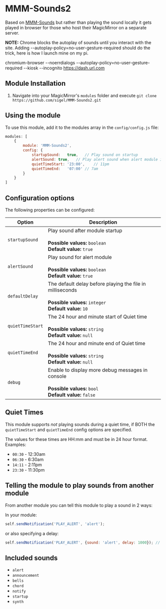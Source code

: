 # MMM-Sounds2
Based on [MMM-Sounds](https://github.com/jc21/MMM-Sounds) but rather than playing the sound locally it gets played in browser for those who host their MagicMirror on a separate server.

**NOTE:** Chrome blocks the autoplay of sounds until you interact with the site. Adding --autoplay-policy=no-user-gesture-required should do the trick, here is how I launch mine on my pi.

chromium-browser --noerrdialogs --autoplay-policy=no-user-gesture-required --kiosk --incognito https://dash.url.com

## Module Installation
1. Navigate into your MagicMirror's `modules` folder and execute `git clone https://github.com/sigel/MMM-Sounds2.git`


## Using the module

To use this module, add it to the modules array in the `config/config.js` file:

````javascript
modules: [
	{
		module: 'MMM-Sounds2',
		config: {
			startupSound:	true,	// Play sound on startup
			alertSound:	true,	// Play alert sound when alert module is triggered
			quietTimeStart:	'23:00',	// 11pm
			quietTimeEnd:	'07:00'	// 7am
		}
	}
]
````

## Configuration options

The following properties can be configured:

<table width="100%">
	<thead>
		<tr>
			<th>Option</th>
			<th width="100%">Description</th>
		</tr>
	<thead>
	<tbody>
		<tr>
			<td><code>startupSound</code></td>
			<td>Play sound after module startup<br>
				<br><b>Possible values:</b> <code>boolean</code>
				<br><b>Default value:</b> <code>true</code>
			</td>
		</tr>
		<tr>
			<td><code>alertSound</code></td>
			<td>Play sound for alert module<br>
				<br><b>Possible values:</b> <code>boolean</code>
				<br><b>Default value:</b> <code>true</code>
			</td>
		</tr>
		<tr>
			<td><code>defaultDelay</code></td>
			<td>The default delay before playing the file in milliseconds<br>
				<br><b>Possible values:</b> <code>integer</code>
				<br><b>Default value:</b> <code>10</code>
			</td>
		</tr>
		<tr>
			<td><code>quietTimeStart</code></td>
			<td>The 24 hour and minute start of Quiet time<br>
				<br><b>Possible values:</b> <code>string</code>
				<br><b>Default value:</b> <code>null</code>
			</td>
		</tr>
		<tr>
			<td><code>quietTimeEnd</code></td>
			<td>The  24 hour and minute end of Quiet time<br>
				<br><b>Possible values:</b> <code>string</code>
				<br><b>Default value:</b> <code>null</code>
			</td>
		</tr>
		<tr>
			<td><code>debug</code></td>
			<td>Enable to display more debug messages in console<br>
				<br><b>Possible values:</b> <code>bool</code>
				<br><b>Default value:</b> <code>false</code>
			</td>
		</tr>
	</tbody>
</table>


## Quiet Times

This module supports *not* playing sounds during a quiet time, if BOTH the `quietTimeStart` and `quietTimeEnd` config
options are specified.

The values for these times are HH:mm and must be in 24 hour format. Examples:

- `00:30` - 12:30am
- `06:30` - 6:30am
- `14:11` - 2:11pm
- `23:30` - 11:30pm


## Telling the module to play sounds from another module

From another module you can tell this module to play a sound in 2 ways:

In your module:

```javascript
self.sendNotification('PLAY_ALERT', 'alert');
```

or also specifying a delay:

```javascript
self.sendNotification('PLAY_ALERT', {sound: 'alert', delay: 1000}); // 1 second delay
```


## Included sounds

- `alert`
- `announcement`
- `bells`
- `chord`
- `notify`
- `startup`
- `synth`
